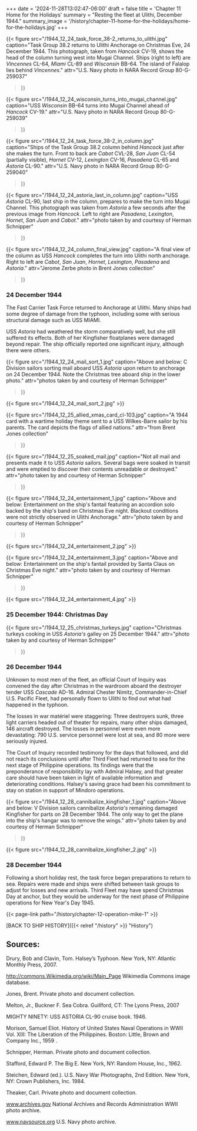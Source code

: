 +++
date = '2024-11-28T13:02:47-06:00'
draft = false
title = 'Chapter 11 Home for the Holidays'
summary = "Resting the fleet at Ulithi, December 1944."
summary_image = '/history/chapter-11-home-for-the-holidays/home-for-the-holidays.jpg'
+++

{{< figure src="/1944_12_24_task_force_38-2_returns_to_ulithi.jpg" 
           caption="Task Group 38.2 returns to Ulithi Anchorage on Christmas Eve, 24 December 1944. This photograph, taken from *Hancock* CV-19, shows the head of the column turning west into Mugai Channel. Ships (right to left) are *Vincennes* CL-64, *Miami* CL-89 and *Wisconsin* BB-64. The island of Falalop lies behind *Vincennes*." 
           attr="U.S. Navy photo in NARA Record Group 80-G-259037"
>}}

{{< figure src="/1944_12_24_wisconsin_turns_into_mugai_channel.jpg" 
           caption="USS *Wisconsin* BB-64 turns into Mugai Channel ahead of *Hancock* CV-19." 
           attr="U.S. Navy photo in NARA Record Group 80-G-259039"
>}}

{{< figure src="/1944_12_24_task_force_38-2_in_column.jpg" 
           caption="Ships of the Task Group 38.2 column behind *Hancock* just after she makes the turn. Front to back are *Cabot* CVL-28, *San Juan* CL-54 (partially visible), *Hornet* CV-12, *Lexington* CV-16, *Pasadena* CL-65 and *Astoria* CL-90." 
           attr="U.S. Navy photo in NARA Record Group 80-G-259040"
>}}

{{< figure src="/1944_12_24_astoria_last_in_column.jpg" 
           caption="USS *Astoria* CL-90, last ship in the column, prepares to make the turn into Mugai Channel. This photograph was taken from *Astoria* a few seconds after the previous image from *Hancock*. Left to right are *Pasadena*, *Lexington*, *Hornet*, *San Juan* and *Cabot*." 
           attr="photo taken by and courtesy of Herman Schnipper"
>}}

{{< figure src="/1944_12_24_column_final_view.jpg" 
           caption="A final view of the column as USS *Hancock* completes the turn into Ulithi north anchorage. Right to left are *Cabot*, *San Juan*, *Hornet*, *Lexington*, *Pasadena* and *Astoria*." 
           attr="Jerome Zerbe photo in Brent Jones collection"
>}}

### 24 December 1944

The Fast Carrier Task Force returned to Anchorage at Ulithi.  Many ships had some degree of damage from the typhoon, including some with serious structural damage such as USS MIAMI.

USS *Astoria* had weathered the storm comparatively well, but she still suffered its effects.  Both of her Kingfisher floatplanes were damaged beyond repair. The ship officially reported one significant injury, although there were others.

{{< figure src="/1944_12_24_mail_sort_1.jpg" 
           caption="Above and below: C Division sailors sorting mail aboard USS *Astoria* upon return to anchorage on 24 December 1944. Note the Christmas tree aboard ship in the lower photo." 
           attr="photos taken by and courtesy of Herman Schnipper"
>}}

{{< figure src="/1944_12_24_mail_sort_2.jpg" >}}

{{< figure src="/1944_12_25_allied_xmas_card_cl-103.jpg" 
           caption="A 1944 card with a wartime holiday theme sent to a USS Wilkes-Barre sailor by his parents. The card depicts the flags of allied nations." 
           attr="from Brent Jones collection"
>}}

{{< figure src="/1944_12_25_soaked_mail.jpg" 
           caption="Not all mail and presents made it to USS *Astoria* sailors. Several bags were soaked in transit and were emptied to discover their contents unreadable or destroyed." 
           attr="photo taken by and courtesy of Herman Schnipper"
>}}

{{< figure src="/1944_12_24_entertainment_1.jpg" 
           caption="Above and below: Entertainment on the ship's fantail featuring an accordion solo backed by the ship's band on Christmas Eve night. Blackout conditions were not strictly observed in Ulithi Anchorage." 
           attr="photo taken by and courtesy of Herman Schnipper"
>}}

{{< figure src="/1944_12_24_entertainment_2.jpg" >}}

{{< figure src="/1944_12_24_entertainment_3.jpg" 
           caption="Above and below: Entertainment on the ship's fantail provided by Santa Claus on Christmas Eve night." 
           attr="photo taken by and courtesy of Herman Schnipper"
>}}

{{< figure src="/1944_12_24_entertainment_4.jpg" >}}

### 25 December 1944: Christmas Day

{{< figure src="/1944_12_25_christmas_turkeys.jpg" 
           caption="Christmas turkeys cooking in USS *Astoria's* galley on 25 December 1944." 
           attr="photo taken by and courtesy of Herman Schnipper"
>}}

### 26 December 1944

Unknown to most men of the fleet, an official Court of Inquiry was convened the day after Christmas in the wardroom aboard the destroyer tender USS *Cascade* AD-16.  Admiral Chester Nimitz, Commander-in-Chief U.S. Pacific Fleet, had personally flown to Ulithi to find out what had happened in the typhoon.

The losses in war matériel were staggering:  Three destroyers sunk, three light carriers headed out of theater for repairs, many other ships damaged, 146 aircraft destroyed.  The losses in personnel were even more devastating: 790 U.S. service personnel were lost at sea, and 80 more were seriously injured.

The Court of Inquiry recorded testimony for the days that followed, and did not reach its conclusions until after Third Fleet had returned to sea for the next stage of Philippine operations.  Its findings were that the preponderance of responsibility lay with Admiral Halsey, and that greater care should have been taken in light of available information and deteriorating conditions.  Halsey's saving grace had been his commitment to stay on station in support of Mindoro operations.

{{< figure src="/1944_12_28_cannibalize_kingfisher_1.jpg" 
           caption="Above and below: V Division sailors cannibalize *Astoria's* remaining damaged Kingfisher for parts on 28 December 1944. The only way to get the plane into the ship's hangar was to remove the wings." 
           attr="photo taken by and courtesy of Herman Schnipper"
>}}

{{< figure src="/1944_12_28_cannibalize_kingfisher_2.jpg" >}}

### 28 December 1944

Following a short holiday rest, the task force began preparations to return to sea. Repairs were made and ships were shifted between task groups to adjust for losses and new arrivals. Third Fleet may have spend Christmas Day at anchor, but they would be underway for the next phase of Philippine operations for New Year's Day 1945.

{{< page-link path="/history/chapter-12-operation-mike-1" >}}

[BACK TO SHIP HISTORY]({{< relref "/history" >}} "History")

## Sources:

Drury, Bob and Clavin, Tom.  Halsey’s Typhoon.  New York, NY: Atlantic Monthly Press, 2007.

http://commons.Wikimedia.org/wiki/Main_Page  Wikimedia Commons image database.

Jones, Brent. Private photo and document collection.

Melton, Jr., Buckner F. Sea Cobra. Guillford, CT: The Lyons Press, 2007

MIGHTY NINETY: USS ASTORIA CL-90 cruise book.  1946.

Morison, Samuel Eliot.  History of United States Naval Operations in WWII Vol. XIII: The Liberation of the Philippines.   Boston: Little, Brown and Company Inc., 1959 .

Schnipper, Herman.  Private photo and document collection.

Stafford, Edward P.  The Big E.  New York, NY: Random House, Inc., 1962.

Steichen, Edward (ed.).  U.S. Navy War Photographs, 2nd Edition.  New York, NY: Crown Publishers, Inc.  1984.

Theaker, Carl.  Private photo and document collection.

www.archives.gov National Archives and Records Administration WWII photo archive.

www.navsource.org  U.S. Navy photo archive.